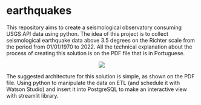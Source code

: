 # earthquakes
This repository aims to create a seismological observatory consuming USGS API data using python. The idea of this project is to collect seismological earthquake data above 3.5 degrees on the Richter scale from the period from 01/01/1970 to 2022. All the technical explanation about the process of creating this solution is on the PDF file that is in Portuguese.

<p align="center">
  <img src="http://nesec.org/wp-content/uploads/2017/11/EQ_Diagram-300x166.png" />
</p>

The suggested architecture for this solution is simple, as shown on the PDF file. Using python to manipulate the data on ETL (and schedule it with Watson Studio) and insert it into PostgreSQL to make an interactive view with streamlit library.


